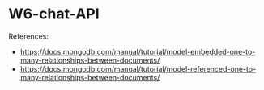 # W6-chat-API



References:
- https://docs.mongodb.com/manual/tutorial/model-embedded-one-to-many-relationships-between-documents/
- https://docs.mongodb.com/manual/tutorial/model-referenced-one-to-many-relationships-between-documents/
